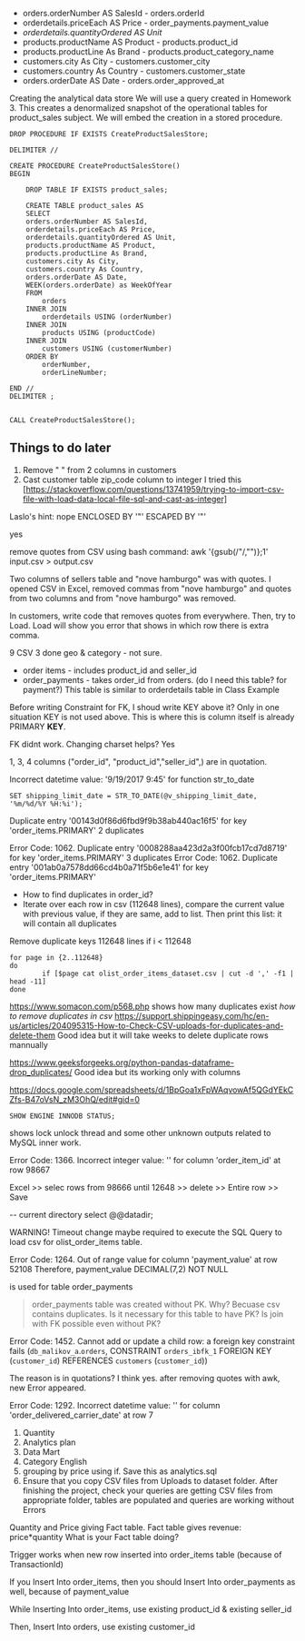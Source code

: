 - orders.orderNumber AS SalesId - orders.orderId
- orderdetails.priceEach AS Price - order_payments.payment_value
- _orderdetails.quantityOrdered AS Unit_ 
- products.productName AS Product - products.product_id
- products.productLine As Brand - products.product_category_name
- customers.city As City - customers.customer_city
- customers.country As Country - customers.customer_state
- orders.orderDate AS Date - orders.order_approved_at


Creating the analytical data store
We will use a query created in Homework 3. This creates a denormalized snapshot of the operational tables for product_sales subject. We will embed the creation in a stored procedure.

    DROP PROCEDURE IF EXISTS CreateProductSalesStore;

    DELIMITER //

    CREATE PROCEDURE CreateProductSalesStore()
    BEGIN

        DROP TABLE IF EXISTS product_sales;

        CREATE TABLE product_sales AS
        SELECT 
        orders.orderNumber AS SalesId, 
        orderdetails.priceEach AS Price, 
        orderdetails.quantityOrdered AS Unit,
        products.productName AS Product,
        products.productLine As Brand,   
        customers.city As City,
        customers.country As Country,   
        orders.orderDate AS Date,
        WEEK(orders.orderDate) as WeekOfYear
        FROM
            orders
        INNER JOIN
            orderdetails USING (orderNumber)
        INNER JOIN
            products USING (productCode)
        INNER JOIN
            customers USING (customerNumber)
        ORDER BY 
            orderNumber, 
            orderLineNumber;

    END //
    DELIMITER ;


    CALL CreateProductSalesStore();

## Things to do later

1. Remove " " from 2 columns in customers
2. Cast customer table zip_code column to integer
I tried this [https://stackoverflow.com/questions/13741959/trying-to-import-csv-file-with-load-data-local-file-sql-and-cast-as-integer]


Laslo's hint:
nope
    ENCLOSED BY '"'
    ESCAPED BY '"' 

yes

remove quotes from CSV using bash command:
    awk '{gsub(/\"/,"")};1' input.csv > output.csv



Two columns of sellers table and "nove hamburgo" was with quotes. I opened CSV in Excel, removed commas from  "nove hamburgo" and quotes from two columns and from "nove hamburgo" was removed. 

In customers, write code that removes quotes from everywhere. Then, try to Load. Load will show you error that shows in which row there is extra comma.

9 CSV
3 done
geo & category - not sure. 

- order items - includes product_id and seller_id
- order_payments - takes order_id from orders. (do I need this table? for payment?) This table is similar to orderdetails table in Class Example


Before writing Constraint for FK, I shoud write KEY above it?
Only in one situation KEY is not used above. This is where this is column itself is already PRIMARY **KEY**.


FK didnt work. Changing charset helps? Yes

1, 3, 4 columns ("order_id", "product_id","seller_id",) are in quotation. 

Incorrect datetime value: '9/19/2017 9:45' for function str_to_date

    SET shipping_limit_date = STR_TO_DATE(@v_shipping_limit_date, '%m/%d/%Y %H:%i');

Duplicate entry '00143d0f86d6fbd9f9b38ab440ac16f5' for key 'order_items.PRIMARY'
2 duplicates

Error Code: 1062. Duplicate entry '0008288aa423d2a3f00fcb17cd7d8719' for key 'order_items.PRIMARY'
3 duplicates
Error Code: 1062. Duplicate entry '001ab0a7578dd66cd4b0a71f5b6e1e41' for key 'order_items.PRIMARY'


- How to find duplicates in order_id?
- Iterate over each row in csv (112648 lines), compare the current value with previous value, if they are same, add to list. Then print this list: it will contain all duplicates


Remove duplicate keys
112648 lines
if i < 112648

    for page in {2..112648}
    do
            if [$page cat olist_order_items_dataset.csv | cut -d ',' -f1 | head -11]
    done

https://www.somacon.com/p568.php shows how many duplicates exist
*how to remove duplicates in csv*
https://support.shippingeasy.com/hc/en-us/articles/204095315-How-to-Check-CSV-uploads-for-duplicates-and-delete-them
Good idea but it will take weeks to delete duplicate rows mannually

https://www.geeksforgeeks.org/python-pandas-dataframe-drop_duplicates/ Good idea but its working only with columns


https://docs.google.com/spreadsheets/d/1BpGoa1xFpWAqvowAf5QGdYEkCZfs-B47oVsN_zM3OhQ/edit#gid=0


    SHOW ENGINE INNODB STATUS;
shows lock unlock thread and some other unknown outputs related to MySQL inner work. 

Error Code: 1366. Incorrect integer value: '' for column 'order_item_id' at row 98667

Excel >> selec rows from 98666 until 12648 >> delete >> Entire row >> Save

-- current directory
select @@datadir;

WARNING! 
Timeout change maybe required to execute the SQL Query to load csv for olist_order_items table. 



Error Code: 1264. Out of range value for column 'payment_value' at row 52108
Therefore, 
    payment_value DECIMAL(7,2) NOT NULL

is used for table order_payments

> order_payments table was created without PK. Why? Becuase csv contains duplicates. Is it necessary for this table to have PK? Is join with FK possible even without PK?

Error Code: 1452. Cannot add or update a child row: a foreign key constraint fails (`db_malikov_a`.`orders`, CONSTRAINT `orders_ibfk_1` FOREIGN KEY (`customer_id`) REFERENCES `customers` (`customer_id`))

The reason is in quotations? I think yes. after removing quotes with awk, new Error appeared. 

Error Code: 1292. Incorrect datetime value: '' for column 'order_delivered_carrier_date' at row 7


1. Quantity 
2. Analytics plan
3. Data Mart
4. Category English
5. grouping by price using if. Save this as analytics.sql
6. Ensure that you copy CSV files from Uploads to dataset folder. After finishing the project, check your queries are getting CSV files from appropriate folder, tables are populated and queries are working without Errors

Quantity and Price giving Fact table. Fact table gives revenue: price*quantity
What is your Fact table doing?


Trigger works when new row inserted into order_items table (because of TransactionId)

If you Insert Into order_items, then you should Insert Into order_payments as well, because of payment_value

While Inserting Into order_items, use existing product_id & existing seller_id

Then, Insert Into orders, use existing customer_id


